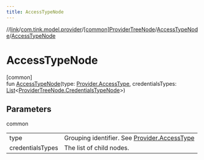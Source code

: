 ```yaml
---
title: AccessTypeNode
---
```

//[link](../../../../index.html)/[com.tink.model.provider](../../index.html)/[[common]ProviderTreeNode](../index.html)/[AccessTypeNode](index.html)/[AccessTypeNode](-access-type-node.html)



# AccessTypeNode



[common]\
fun [AccessTypeNode](-access-type-node.html)(type: [Provider.AccessType](../../[common]-provider/-access-type/index.html), credentialsTypes: [List](https://kotlinlang.org/api/latest/jvm/stdlib/kotlin.collections/-list/index.html)&lt;[ProviderTreeNode.CredentialsTypeNode](../-credentials-type-node/index.html)&gt;)



## Parameters


common

| | |
|---|---|
| type | Grouping identifier. See [Provider.AccessType](../../[common]-provider/-access-type/index.html) |
| credentialsTypes | The list of child nodes. |




